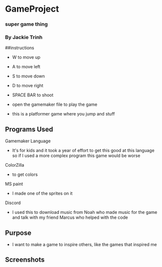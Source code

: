 # GameProject
### super game thing 
### By Jackie Trinh

##instructions

* W to move up
* A to move left
* S to move down
* D to move right 
* SPACE BAR to shoot 

* open the gamemaker file to play the game 

* this is a platformer game where you jump and stuff 


## Programs Used

Gamemaker Language 
* It's for kids and it took a year of effort to get this good at this language so if I used a more complex program this game would be worse 

ColorZilla
* to get colors 

MS paint 
* I made one of the sprites on it 

Discord 
* I used this to download music from Noah who made music for the game and talk with my friend Marcus who helped with the code 

## Purpose

* I want to make a game to inspire others, like the games that inspired me

## Screenshots




